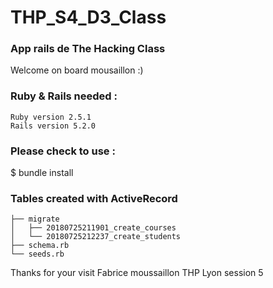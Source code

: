 # THP_S4_D3_Class
### App rails de The Hacking Class <br/>
Welcome on board mousaillon :)
### Ruby & Rails needed :

    Ruby version 2.5.1
    Rails version 5.2.0

### Please check to use :

$ bundle install

### Tables created with ActiveRecord
```
├── migrate
│   ├── 20180725211901_create_courses
│   └── 20180725212237_create_students
├── schema.rb
└── seeds.rb
```
Thanks for your visit
Fabrice moussaillon THP Lyon session 5
